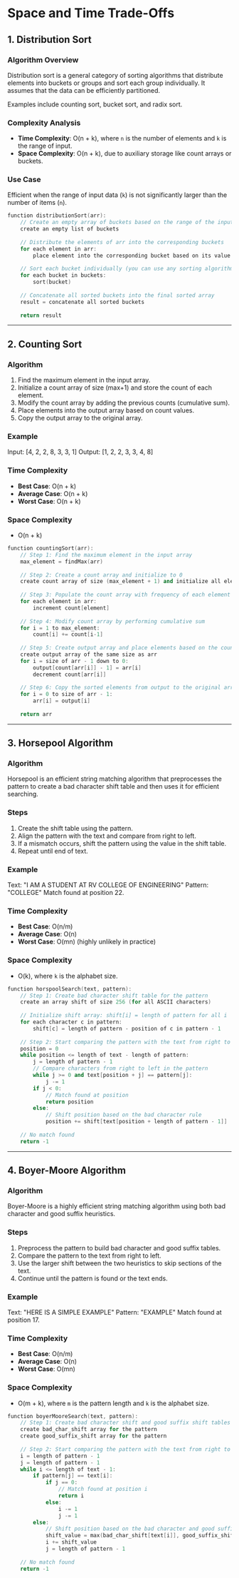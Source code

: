 # Space and Time Trade-Offs

## 1. Distribution Sort

### Algorithm Overview

Distribution sort is a general category of sorting algorithms that distribute elements into buckets or groups and sort each group individually. It assumes that the data can be efficiently partitioned.

Examples include counting sort, bucket sort, and radix sort.

### Complexity Analysis

* **Time Complexity**: O(n + k), where `n` is the number of elements and `k` is the range of input.
* **Space Complexity**: O(n + k), due to auxiliary storage like count arrays or buckets.

### Use Case

Efficient when the range of input data (`k`) is not significantly larger than the number of items (`n`).

```cpp
function distributionSort(arr):
    // Create an empty array of buckets based on the range of the input
    create an empty list of buckets
    
    // Distribute the elements of arr into the corresponding buckets
    for each element in arr:
        place element into the corresponding bucket based on its value
    
    // Sort each bucket individually (you can use any sorting algorithm)
    for each bucket in buckets:
        sort(bucket)
    
    // Concatenate all sorted buckets into the final sorted array
    result = concatenate all sorted buckets
    
    return result
```

---

## 2. Counting Sort

### Algorithm

1. Find the maximum element in the input array.
2. Initialize a count array of size (max+1) and store the count of each element.
3. Modify the count array by adding the previous counts (cumulative sum).
4. Place elements into the output array based on count values.
5. Copy the output array to the original array.

### Example

Input: \[4, 2, 2, 8, 3, 3, 1]
Output: \[1, 2, 2, 3, 3, 4, 8]

### Time Complexity

* **Best Case**: O(n + k)
* **Average Case**: O(n + k)
* **Worst Case**: O(n + k)

### Space Complexity

* O(n + k)

```cpp
function countingSort(arr):
    // Step 1: Find the maximum element in the input array
    max_element = findMax(arr)
    
    // Step 2: Create a count array and initialize to 0
    create count array of size (max_element + 1) and initialize all elements to 0
    
    // Step 3: Populate the count array with frequency of each element in arr
    for each element in arr:
        increment count[element]
    
    // Step 4: Modify count array by performing cumulative sum
    for i = 1 to max_element:
        count[i] += count[i-1]
    
    // Step 5: Create output array and place elements based on the count array
    create output array of the same size as arr
    for i = size of arr - 1 down to 0:
        output[count[arr[i]] - 1] = arr[i]
        decrement count[arr[i]]
    
    // Step 6: Copy the sorted elements from output to the original array
    for i = 0 to size of arr - 1:
        arr[i] = output[i]
    
    return arr
```

---

## 3. Horsepool Algorithm

### Algorithm

Horsepool is an efficient string matching algorithm that preprocesses the pattern to create a bad character shift table and then uses it for efficient searching.

### Steps

1. Create the shift table using the pattern.
2. Align the pattern with the text and compare from right to left.
3. If a mismatch occurs, shift the pattern using the value in the shift table.
4. Repeat until end of text.

### Example

Text: "I AM A STUDENT AT RV COLLEGE OF ENGINEERING"
Pattern: "COLLEGE"
Match found at position 22.

### Time Complexity

* **Best Case**: O(n/m)
* **Average Case**: O(n)
* **Worst Case**: O(mn) (highly unlikely in practice)

### Space Complexity

* O(k), where `k` is the alphabet size.

```cpp
function horspoolSearch(text, pattern):
    // Step 1: Create bad character shift table for the pattern
    create an array shift of size 256 (for all ASCII characters)
    
    // Initialize shift array: shift[i] = length of pattern for all i
    for each character c in pattern:
        shift[c] = length of pattern - position of c in pattern - 1
    
    // Step 2: Start comparing the pattern with the text from right to left
    position = 0
    while position <= length of text - length of pattern:
        j = length of pattern - 1
        // Compare characters from right to left in the pattern
        while j >= 0 and text[position + j] == pattern[j]:
            j -= 1
        if j < 0:
            // Match found at position
            return position
        else:
            // Shift position based on the bad character rule
            position += shift[text[position + length of pattern - 1]]
    
    // No match found
    return -1
```

---

## 4. Boyer-Moore Algorithm

### Algorithm

Boyer-Moore is a highly efficient string matching algorithm using both bad character and good suffix heuristics.

### Steps

1. Preprocess the pattern to build bad character and good suffix tables.
2. Compare the pattern to the text from right to left.
3. Use the larger shift between the two heuristics to skip sections of the text.
4. Continue until the pattern is found or the text ends.

### Example

Text: "HERE IS A SIMPLE EXAMPLE"
Pattern: "EXAMPLE"
Match found at position 17.

### Time Complexity

* **Best Case**: O(n/m)
* **Average Case**: O(n)
* **Worst Case**: O(mn)

### Space Complexity

* O(m + k), where `m` is the pattern length and `k` is the alphabet size.

```cpp
function boyerMooreSearch(text, pattern):
    // Step 1: Create bad character shift and good suffix shift tables for the pattern
    create bad_char_shift array for the pattern
    create good_suffix_shift array for the pattern
    
    // Step 2: Start comparing the pattern with the text from right to left
    i = length of pattern - 1
    j = length of pattern - 1
    while i <= length of text - 1:
        if pattern[j] == text[i]:
            if j == 0:
                // Match found at position i
                return i
            else:
                i -= 1
                j -= 1
        else:
            // Shift position based on the bad character and good suffix rules
            shift_value = max(bad_char_shift[text[i]], good_suffix_shift[j])
            i += shift_value
            j = length of pattern - 1
    
    // No match found
    return -1
```